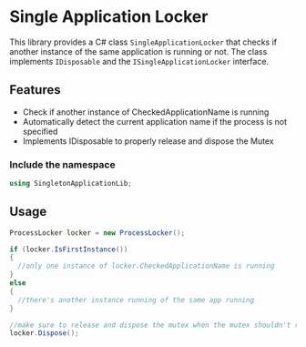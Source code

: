 # Single Application Locker

This library provides a C# class `SingleApplicationLocker` that checks if another instance of the same application is running or not.
The class implements `IDisposable` and the `ISingleApplicationLocker` interface.

## Features

- Check if another instance of CheckedApplicationName is running
- Automatically detect the current application name if the process is not specified 
- Implements IDisposable to properly release and dispose the Mutex

### Include the namespace
```csharp
using SingletonApplicationLib;
```

## Usage

 ```csharp
ProcessLocker locker = new ProcessLocker();

if (locker.IsFirstInstance())
{
   //only one instance of locker.CheckedApplicationName is running
}
else
{
   //there's another instance running of the same app running
}

//make sure to release and dispose the mutex when the mutex shouldn't run
locker.Dispose();
 ```
